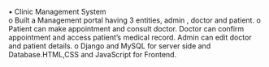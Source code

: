 •	Clinic Management System                                                                                             
o	  Built a Management portal having 3 entities, admin , doctor and patient.
o 	Patient can make appointment and consult doctor. Doctor can confirm appointment
    and access patient’s medical record. Admin can edit doctor and patient details.
o	  Django and MySQL for server side and Database.HTML,CSS and JavaScript for Frontend.

